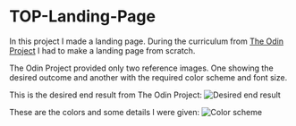 # TOP-Landing-Page

In this project I made a landing page. During the curriculum from [The Odin Project](https://www.theodinproject.com/) I had to make a landing page from scratch.

The Odin Project provided only two reference images. One showing the desired outcome and another with the required color scheme and font size.

This is the desired end result from The Odin Project:
![Desired end result](https://cdn.statically.io/gh/TheOdinProject/curriculum/81a5d553f4073e593d23a6ab00d50eef8620796d/foundations/html_css/project/imgs/01.png)

These are the colors and some details I were given:
![Color scheme](https://cdn.statically.io/gh/TheOdinProject/curriculum/a38403e7d81cc8305af16ac48985cfbde87834d6/foundations/html_css/flexbox/project-landing-page/imgs/02.png)